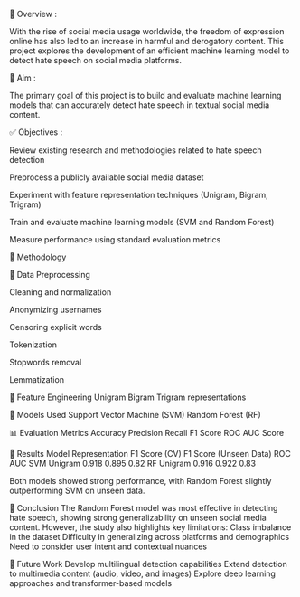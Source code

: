 
📌 Overview :

With the rise of social media usage worldwide, the freedom of expression online has also led to an increase in harmful and derogatory content. This project explores the development of an efficient machine learning model to detect hate speech on social media platforms.

🎯 Aim :

The primary goal of this project is to build and evaluate machine learning models that can accurately detect hate speech in textual social media content.

✅ Objectives :

Review existing research and methodologies related to hate speech detection

Preprocess a publicly available social media dataset

Experiment with feature representation techniques (Unigram, Bigram, Trigram)

Train and evaluate machine learning models (SVM and Random Forest)

Measure performance using standard evaluation metrics

🧠 Methodology

📂 Data Preprocessing

Cleaning and normalization

Anonymizing usernames

Censoring explicit words

Tokenization

Stopwords removal

Lemmatization

🔡 Feature Engineering
Unigram
Bigram
Trigram representations

🤖 Models Used
Support Vector Machine (SVM)
Random Forest (RF)

📊 Evaluation Metrics
Accuracy
Precision
Recall
F1 Score
ROC AUC Score

🧪 Results
Model	Representation	F1 Score (CV)	F1 Score (Unseen Data)	ROC AUC
SVM	Unigram	0.918	0.895	0.82
RF	Unigram	0.916	0.922	0.83

Both models showed strong performance, with Random Forest slightly outperforming SVM on unseen data.

🧾 Conclusion
The Random Forest model was most effective in detecting hate speech, showing strong generalizability on unseen social media content. However, the study also highlights key limitations:
Class imbalance in the dataset
Difficulty in generalizing across platforms and demographics
Need to consider user intent and contextual nuances

🔭 Future Work
Develop multilingual detection capabilities
Extend detection to multimedia content (audio, video, and images)
Explore deep learning approaches and transformer-based models
